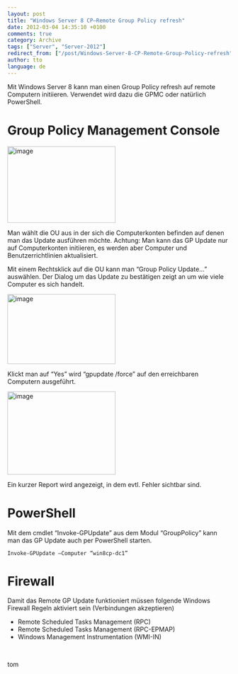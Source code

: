 ```yaml
---
layout: post
title: "Windows Server 8 CP–Remote Group Policy refresh"
date: 2012-03-04 14:35:10 +0100
comments: true
category: Archive
tags: ["Server", "Server-2012"]
redirect_from: ["/post/Windows-Server-8-CP-Remote-Group-Policy-refresh", "/post/windows-server-8-cp-remote-group-policy-refresh"]
author: tto
language: de
---
```

<!-- more -->
<p>Mit Windows Server 8 kann man einen Group Policy refresh auf remote Computern initiieren. Verwendet wird dazu die GPMC oder natürlich PowerShell.</p>  <h1>Group Policy Management Console</h1>  <p><a href="/assets/archive/image_388.png"><img style="background-image: none; border-bottom: 0px; border-left: 0px; margin: 0px; padding-left: 0px; padding-right: 0px; display: inline; border-top: 0px; border-right: 0px; padding-top: 0px" title="image" border="0" alt="image" src="/assets/archive/image_thumb_386.png" width="244" height="173" /></a></p>  <p>Man wählt die OU aus in der sich die Computerkonten befinden auf denen man das Update ausführen möchte. Achtung: Man kann das GP Update nur auf Computerkonten initiieren, es werden aber Computer und Benutzerrichtlinien aktualisiert.</p>  <p>Mit einem Rechtsklick auf die OU kann man “Group Policy Update…” auswählen. Der Dialog um das Update zu bestätigen zeigt an um wie viele Computer es sich handelt.</p>  <p><a href="/assets/archive/image_389.png"><img style="background-image: none; border-bottom: 0px; border-left: 0px; margin: 0px; padding-left: 0px; padding-right: 0px; display: inline; border-top: 0px; border-right: 0px; padding-top: 0px" title="image" border="0" alt="image" src="/assets/archive/image_thumb_387.png" width="244" height="158" /></a></p>  <p>Klickt man auf “Yes” wird “gpupdate /force” auf den erreichbaren Computern ausgeführt.</p>  <p><a href="/assets/archive/image_390.png"><img style="background-image: none; border-bottom: 0px; border-left: 0px; margin: 0px; padding-left: 0px; padding-right: 0px; display: inline; border-top: 0px; border-right: 0px; padding-top: 0px" title="image" border="0" alt="image" src="/assets/archive/image_thumb_388.png" width="244" height="188" /></a></p>  <p>Ein kurzer Report wird angezeigt, in dem evtl. Fehler sichtbar sind.</p>  <h1>PowerShell</h1>  <p>Mit dem cmdlet “Invoke-GPUpdate” aus dem Modul “GroupPolicy” kann man das GP Update auch per PowerShell starten.</p>  <p><code>Invoke-GPUpdate –Computer “win8cp-dc1”</code></p>  <h1>Firewall</h1>  <p>Damit das Remote GP Update funktioniert müssen folgende Windows Firewall Regeln aktiviert sein (Verbindungen akzeptieren)</p>  <ul>   <li>Remote Scheduled Tasks Management (RPC)</li>    <li>Remote Scheduled Tasks Management (RPC-EPMAP)</li>    <li>Windows Management Instrumentation (WMI-IN)</li> </ul>  <p>&#160;</p>  <p>tom</p>

